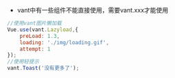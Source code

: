 * vant中有一些组件不能直接使用，需要vant.xxx才能使用

```js
//使用vant图片懒加载
Vue.use(vant.Lazyload,{
	preLoad: 1.3,
	loading: './img/loading.gif',
	attempt: 1
});
//使用轻提示
vant.Toast('没有更多了');
```